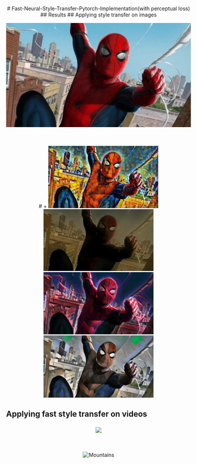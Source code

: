 <p align = 'center'>
# Fast-Neural-Style-Transfer-Pytorch-Implementation(with perceptual loss)
## Results
## Applying style transfer on images
</p>
<p align = 'center'>
 
<img src="images/content-images/1.jpg" width=600 align="middle" >
<br/><br/><br/><br/>
# +
<img src="images/output-images/final_image/3.jpg" alt="Snow" width=300 >
<img src="images/output-images/final_image/4.jpg" alt="Forest" width=300 >
<img src="images/output-images/final_image/8.jpg" alt="Mountains" width=300 >
<img src="images/output-images/final_image/10.jpg" alt="Mountains" width=300 >
</p>

## Applying fast style transfer on videos

<p align = 'center'>
<img src="images/output-images/output_video/1.gif" width=600 align="middle" >
<br/><br/><br/><br/>
<img src="images/output-images/output_video/final.gif" alt="Mountains" width=600 >
</p>
